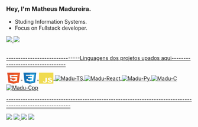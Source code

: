 ### Hey, I'm Matheus Madureira.


- Studing Information Systems.
- Focus on Fullstack developer.

<div>
  <a href="https://github.com/MMadureira">
  <img height="180em" src="https://github-readme-stats.vercel.app/api?username=MMadureira&show_icons=true&theme=midnight-purple&include_all_commits=true&count_private=true"/>
  <img height="180em" src="https://github-readme-stats.vercel.app/api/top-langs/?username=MMadureira&layout=compact&langs_count=7&theme=midnight-purple"/>
</div>
  

  
<div style="display: inline_block"><br>
  <p>-------------------------------Linguagens dos projetos upados aqui---------------------------------</p>
  <img align="center" alt="Madu-HTML" height="30" width="40" src="https://raw.githubusercontent.com/devicons/devicon/master/icons/html5/html5-original.svg">
  <img align="center" alt="Madu-CSS" height="30" width="40" src="https://raw.githubusercontent.com/devicons/devicon/master/icons/css3/css3-original.svg">
  <img align="center" alt="Madu-Js" height="30" width="40" src="https://raw.githubusercontent.com/devicons/devicon/master/icons/javascript/javascript-plain.svg">
  <img align="center" alt="Madu-TS" height="30" widith="40" src="https://cdn.jsdelivr.net/gh/devicons/devicon/icons/typescript/typescript-original.svg" />
  <img align="center" alt="Madu-React" height="30" widith="40" src="https://cdn.jsdelivr.net/gh/devicons/devicon/icons/react/react-original-wordmark.svg" />
  <img align="center" alt="Madu-Py" height="30" widith="40" src="https://cdn.jsdelivr.net/gh/devicons/devicon/icons/python/python-original.svg">
  <img align="center" alt="Madu-C" height="30" width="40" src="https://cdn.jsdelivr.net/gh/devicons/devicon/icons/c/c-original.svg">
  <img align="center" alt="Madu-Cpp" height="30" width="40" src="https://cdn.jsdelivr.net/gh/devicons/devicon/icons/cplusplus/cplusplus-original.svg">
  
  

</div>

  <div>
    <p> --------------------------------------------------------------------------------------------------------- </p>
  </div>
  
  
<div> 
  <a href="https://www.linkedin.com/in/matheus-madureira-6a253a199/" target="_blank"><img src="https://img.shields.io/badge/LinkedIn-0077B5?style=for-the-badge&logo=linkedin&logoColor=white" target="_blank"></a>
  <a href="https://www.twitch.tv/theusmadu_" target="_blank"><img src="https://img.shields.io/badge/Twitch-9146FF?style=for-the-badge&logo=twitch&logoColor=white" target="_blank"> </a>
  <a href="https://instagram.com/theusmadu_" target="_blank"><img src="https://img.shields.io/badge/-Instagram-%23E4405F?style=for-the-badge&logo=instagram&logoColor=white" target="_blank"></a>
 <a href = "mailto:matheus_mmadu@hotmail.com" target="_blank"><img src="https://img.shields.io/badge/Microsoft_Outlook-0078D4?style=for-the-badge&logo=microsoft-outlook&logoColor=white" target="_blank"></a>
</div>

